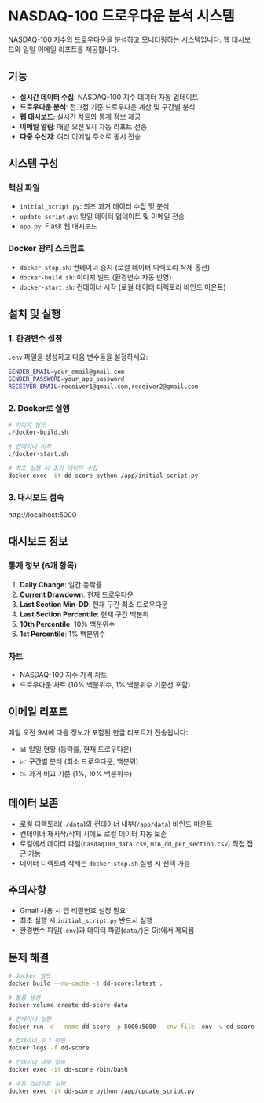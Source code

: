 # NASDAQ-100 드로우다운 분석 시스템

NASDAQ-100 지수의 드로우다운을 분석하고 모니터링하는 시스템입니다. 웹 대시보드와 일일 이메일 리포트를 제공합니다.

## 기능

- **실시간 데이터 수집**: NASDAQ-100 지수 데이터 자동 업데이트
- **드로우다운 분석**: 전고점 기준 드로우다운 계산 및 구간별 분석
- **웹 대시보드**: 실시간 차트와 통계 정보 제공
- **이메일 알림**: 매일 오전 9시 자동 리포트 전송
- **다중 수신자**: 여러 이메일 주소로 동시 전송

## 시스템 구성

### 핵심 파일
- `initial_script.py`: 최초 과거 데이터 수집 및 분석
- `update_script.py`: 일일 데이터 업데이트 및 이메일 전송
- `app.py`: Flask 웹 대시보드

### Docker 관리 스크립트
- `docker-stop.sh`: 컨테이너 중지 (로컬 데이터 디렉토리 삭제 옵션)
- `docker-build.sh`: 이미지 빌드 (환경변수 자동 반영)
- `docker-start.sh`: 컨테이너 시작 (로컬 데이터 디렉토리 바인드 마운트)

## 설치 및 실행

### 1. 환경변수 설정
`.env` 파일을 생성하고 다음 변수들을 설정하세요:

```bash
SENDER_EMAIL=your_email@gmail.com
SENDER_PASSWORD=your_app_password
RECEIVER_EMAIL=receiver1@gmail.com,receiver2@gmail.com
```

### 2. Docker로 실행

```bash
# 이미지 빌드
./docker-build.sh

# 컨테이너 시작
./docker-start.sh

# 최초 실행 시 초기 데이터 수집
docker exec -it dd-score python /app/initial_script.py
```

### 3. 대시보드 접속
http://localhost:5000

## 대시보드 정보

### 통계 정보 (6개 항목)
1. **Daily Change**: 일간 등락률
2. **Current Drawdown**: 현재 드로우다운
3. **Last Section Min-DD**: 현재 구간 최소 드로우다운
4. **Last Section Percentile**: 현재 구간 백분위
5. **10th Percentile**: 10% 백분위수
6. **1st Percentile**: 1% 백분위수

### 차트
- NASDAQ-100 지수 가격 차트
- 드로우다운 차트 (10% 백분위수, 1% 백분위수 기준선 포함)

## 이메일 리포트

매일 오전 9시에 다음 정보가 포함된 한글 리포트가 전송됩니다:

- 📊 일일 현황 (등락률, 현재 드로우다운)
- 📈 구간별 분석 (최소 드로우다운, 백분위)
- 📉 과거 비교 기준 (1%, 10% 백분위수)

## 데이터 보존

- 로컬 디렉토리(`./data`)와 컨테이너 내부(`/app/data`) 바인드 마운트
- 컨테이너 재시작/삭제 시에도 로컬 데이터 자동 보존
- 로컬에서 데이터 파일(`nasdaq100_data.csv`, `min_dd_per_section.csv`) 직접 접근 가능
- 데이터 디렉토리 삭제는 `docker-stop.sh` 실행 시 선택 가능

## 주의사항

- Gmail 사용 시 앱 비밀번호 설정 필요
- 최초 실행 시 `initial_script.py` 반드시 실행
- 환경변수 파일(`.env`)과 데이터 파일(`data/`)은 Git에서 제외됨

## 문제 해결

```bash
# docker 빌드
docker build --no-cache -t dd-score:latest .

# 볼륨 생성
docker volume create dd-score-data

# 컨테이너 실행
docker run -d --name dd-score -p 5000:5000 --env-file .env -v dd-score-data:/app/data dd-score

# 컨테이너 로그 확인
docker logs -f dd-score

# 컨테이너 내부 접속
docker exec -it dd-score /bin/bash

# 수동 업데이트 실행
docker exec -it dd-score python /app/update_script.py
```